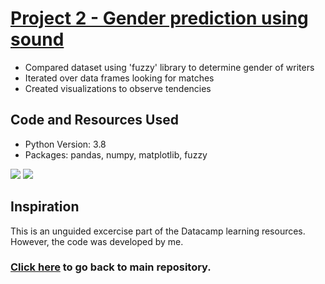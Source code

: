 # [Project 2 - Gender prediction using sound](https://github.com/roccojustice/Python-EDAs/blob/master/Project%202%20-%20Gender%20Prediction%20using%20Sound/notebook.ipynb)
* Compared dataset using 'fuzzy' library to determine gender of writers
* Iterated over data frames looking for matches
* Created visualizations to observe tendencies

## Code and Resources Used
* Python Version: 3.8
* Packages: pandas, numpy, matplotlib, fuzzy

![](https://github.com/roccojustice/Python-EDAs/blob/master/Project%202%20-%20Gender%20Prediction%20using%20Sound/images/final%20graph.png)
![](https://github.com/roccojustice/Python-EDAs/blob/master/Project%202%20-%20Gender%20Prediction%20using%20Sound/images/fuzzy.jpg)

## Inspiration

This is an unguided excercise part of the Datacamp learning resources. However, the code was developed by me.

### [Click here](https://github.com/roccojustice/Python-EDAs) to go back to main repository.
